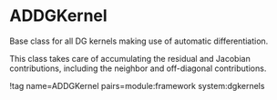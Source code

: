# ADDGKernel

Base class for all DG kernels making use of automatic differentiation.

This class takes care of accumulating the residual and Jacobian contributions, including
the neighbor and off-diagonal contributions.

!tag name=ADDGKernel pairs=module:framework system:dgkernels
